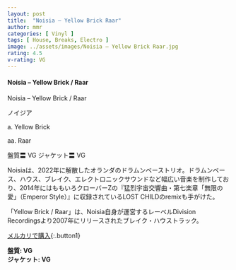 ```yaml
---
layout: post
title:  "Noisia – Yellow Brick Raar"
author: mmr
categories: [ Vinyl ]
tags: [ House, Breaks, Electro ]
image: ../assets/images/Noisia – Yellow Brick Raar.jpg
rating: 4.5
v-rating: VG
---
```


#### Noisia – Yellow Brick / Raar

Noisia – Yellow Brick / Raar

ノイジア

a. Yellow Brick

aa. Raar


盤質〓 VG
ジャケット〓 VG

Noisiaは、2022年に解散したオランダのドラムンベーストリオ。ドラムンベース、ハウス、ブレイク、エレクトロニックサウンドなど幅広い音楽を制作しており、2014年にはももいろクローバーZの『猛烈宇宙交響曲・第七楽章「無限の愛」（Emperor Style）』に収録されているLOST CHILDのremixも手がけた。

「Yellow Brick / Raar」は、Noisia自身が運営するレーベルDivision Recordingsより2007年にリリースされたブレイク・ハウストラック。

[メルカリで購入](https://jp.mercari.com/item/m91335600538?afid=6142608987){:.button1}

<div class="mt-4 mb-4 d-flex align-items-center">
<strong class="mr-1">盤質: VG</strong>
</div>
<div class="mt-4 mb-4 d-flex align-items-center">
<strong class="mr-1">ジャケット: VG</strong>
</div>
